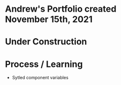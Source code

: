 # Andrew's Portfolio created November 15th, 2021

# Under Construction

# Process / Learning
- Sytled component variables